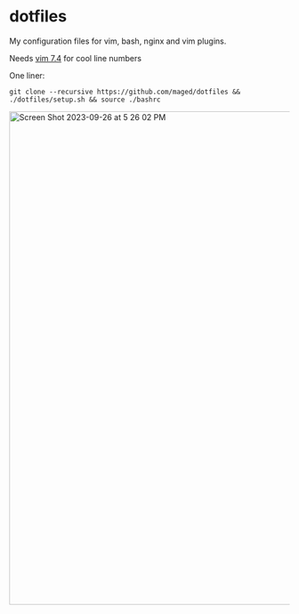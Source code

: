 # dotfiles

My configuration files for vim, bash, nginx and vim plugins. 

Needs [vim 7.4](http://www.linuxfromscratch.org/blfs/view/7.7/postlfs/vim.html) for cool line numbers

One liner:

    git clone --recursive https://github.com/maged/dotfiles && ./dotfiles/setup.sh && source ./bashrc


<img width="887" alt="Screen Shot 2023-09-26 at 5 26 02 PM" src="https://github.com/maged/dotfiles/assets/3887838/db1d8409-1edd-4619-b1e9-2c39cc650c27">
